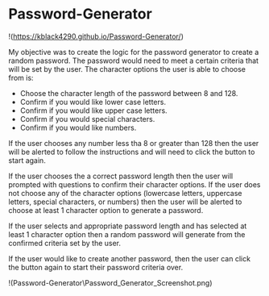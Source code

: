 # Password-Generator  
!(https://kblack4290.github.io/Password-Generator/)

My objective was to create the logic for the password generator to create a random password. The password would need to meet a certain criteria that will be set by the user. The character options the user is able to choose from is:

* Choose the character length of the password between 8 and 128.
* Confirm if you would like lower case letters.
* Confirm if you would like upper case letters.
* Confirm if you would special characters. 
* Confirm if you would like numbers.

If the user chooses any number less tha 8 or greater than 128 then the user will be alerted to follow the instructions and will need to click the button to start again. 

If the user chooses the a correct password length then the user will prompted with questions to confirm their character options. If the user does not choose any of the character options (lowercase letters, uppercase letters, special characters, or numbers) then the user will be alerted to choose at least 1 character option to generate a password. 

If the user selects and appropriate password length and has selected at least 1 character option then a random password will generate from the confirmed criteria set by the user. 

If the user would like to create another password, then the user can click the button again to start their password criteria over. 

!(Password-Generator\Password_Generator_Screenshot.png)